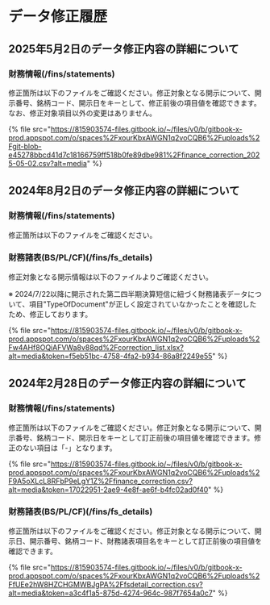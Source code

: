 # データ修正履歴

## 2025年5月2日のデータ修正内容の詳細について <a href="#on-2025-05-02" id="on-2025-05-02"></a>

### 財務情報(/fins/statements) <a href="#statements-2025-05-02" id="statements-2025-05-02"></a>

修正箇所は以下のファイルをご確認ください。修正対象となる開示について、開示番号、銘柄コード、開示日をキーとして、修正前後の項目値を確認できます。なお、修正対象項目以外の変更はありません。

{% file src="<https://815903574-files.gitbook.io/~/files/v0/b/gitbook-x-prod.appspot.com/o/spaces%2FxourKbxAWGN1q2voCQB6%2Fuploads%2Fgit-blob-e45278bbcd41d7c18166759ff518b0fe89dbe981%2Ffinance_correction_2025-05-02.csv?alt=media>" %}

## 2024年8月2日のデータ修正内容の詳細について <a href="#on-2024-08-02" id="on-2024-08-02"></a>

### 財務情報(/fins/statements) <a href="#statements-2024-08-02" id="statements-2024-08-02"></a>

修正箇所は以下のファイルをご確認ください。

### 財務諸表(BS/PL/CF)(/fins/fs\_details) <a href="#fs_details-2024-08-02" id="fs_details-2024-08-02"></a>

修正対象となる開示情報は以下のファイルよりご確認ください。

※ 2024/7/22以降に開示された第二四半期決算短信に紐づく財務諸表データについて、項目"TypeOfDocument"が正しく設定されていなかったことを確認したため、修正しております。

{% file src="<https://815903574-files.gitbook.io/~/files/v0/b/gitbook-x-prod.appspot.com/o/spaces%2FxourKbxAWGN1q2voCQB6%2Fuploads%2Fw4AHf8OQiAFVWa8v88qd%2Fcorrection_list.xlsx?alt=media&token=f5eb51bc-4758-4fa2-b934-86a8f2249e55>" %}

## 2024年2月28日のデータ修正内容の詳細について <a href="#on-2024-02-28" id="on-2024-02-28"></a>

### 財務情報(/fins/statements) <a href="#statements-2024-02-28" id="statements-2024-02-28"></a>

修正箇所は以下のファイルをご確認ください。修正対象となる開示について、開示番号、銘柄コード、開示日をキーとして訂正前後の項目値を確認できます。修正のない項目は「-」となります。

{% file src="<https://815903574-files.gitbook.io/~/files/v0/b/gitbook-x-prod.appspot.com/o/spaces%2FxourKbxAWGN1q2voCQB6%2Fuploads%2F9A5oXLcL8RFbP9eLgY1Z%2Ffinance_correction.csv?alt=media&token=17022951-2ae9-4e8f-ae6f-b4fc02ad0f40>" %}

### 財務諸表(BS/PL/CF)(/fins/fs\_details) <a href="#fs_details-2024-02-28" id="fs_details-2024-02-28"></a>

修正箇所は以下のファイルをご確認ください。修正対象となる開示について、開示日、開示番号、銘柄コード、財務諸表項目名をキーとして訂正前後の項目値を確認できます。

{% file src="<https://815903574-files.gitbook.io/~/files/v0/b/gitbook-x-prod.appspot.com/o/spaces%2FxourKbxAWGN1q2voCQB6%2Fuploads%2FfUEe2hW8HZCHGMWBJgPA%2Ffsdetail_correction.csv?alt=media&token=a3c4f1a5-875d-4274-964c-987f7654a0c7>" %}
